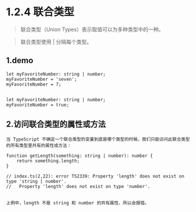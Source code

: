 # 1.2.4 联合类型

>联合类型（Union Types）表示取值可以为多种类型中的一种。

>联合类型使用 | 分隔每个类型。

## 1.demo

```
let myFavoriteNumber: string | number;
myFavoriteNumber = 'seven';
myFavoriteNumber = 7;


let myFavoriteNumber: string | number;
myFavoriteNumber = true;
```


## 2.访问联合类型的属性或方法

```
当 TypeScript 不确定一个联合类型的变量到底是哪个类型的时候，我们只能访问此联合类型的所有类型里共有的属性或方法：

function getLength(something: string | number): number {
    return something.length;
}

// index.ts(2,22): error TS2339: Property 'length' does not exist on type 'string | number'.
//   Property 'length' does not exist on type 'number'.


上例中，length 不是 string 和 number 的共有属性，所以会报错。
```